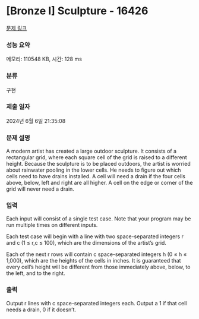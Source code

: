 # [Bronze I] Sculpture - 16426 

[문제 링크](https://www.acmicpc.net/problem/16426) 

### 성능 요약

메모리: 110548 KB, 시간: 128 ms

### 분류

구현

### 제출 일자

2024년 6월 6일 21:35:08

### 문제 설명

<p>A modern artist has created a large outdoor sculpture. It consists of a rectangular grid, where each square cell of the grid is raised to a different height. Because the sculpture is to be placed outdoors, the artist is worried about rainwater pooling in the lower cells. He needs to figure out which cells need to have drains installed. A cell will need a drain if the four cells above, below, left and right are all higher. A cell on the edge or corner of the grid will never need a drain.</p>

### 입력 

 <p>Each input will consist of a single test case. Note that your program may be run multiple times on different inputs.</p>

<p>Each test case will begin with a line with two space-separated integers r and c (1 ≤ r,c ≤ 100), which are the dimensions of the artist’s grid.</p>

<p>Each of the next r rows will contain c space-separated integers h (0 ≤ h ≤ 1,000), which are the heights of the cells in inches. It is guaranteed that every cell’s height will be different from those immediately above, below, to the left, and to the right.</p>

### 출력 

 <p>Output r lines with c space-separated integers each. Output a 1 if that cell needs a drain, 0 if it doesn’t.</p>

